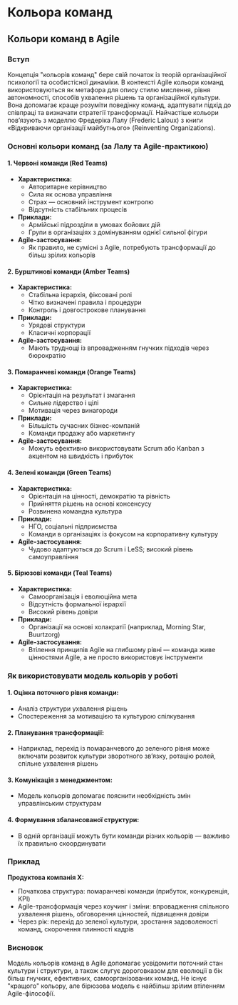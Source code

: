 # Кольора команд

## Кольори команд в Agile

### Вступ

Концепція "кольорів команд" бере свій початок із теорій організаційної психології та особистісної динаміки. В контексті Agile кольори команд використовуються як метафора для опису стилю мислення, рівня автономності, способів ухвалення рішень та організаційної культури. Вона допомагає краще розуміти поведінку команд, адаптувати підхід до співпраці та визначати стратегії трансформації. Найчастіше кольори пов’язують з моделлю Фредеріка Лалу (Frederic Laloux) з книги «Відкриваючи організації майбутнього» (Reinventing Organizations).

### Основні кольори команд (за Лалу та Agile-практикою)

#### 1. **Червоні команди (Red Teams)**

* **Характеристика:**
  * Авторитарне керівництво
  * Сила як основа управління
  * Страх — основний інструмент контролю
  * Відсутність стабільних процесів
* **Приклади:**
  * Армійські підрозділи в умовах бойових дій
  * Групи в організаціях з домінуванням однієї сильної фігури
* **Agile-застосування:**
  * Як правило, не сумісні з Agile, потребують трансформації до більш зрілих кольорів

#### 2. **Бурштинові команди (Amber Teams)**

* **Характеристика:**
  * Стабільна ієрархія, фіксовані ролі
  * Чітко визначені правила і процедури
  * Контроль і довгострокове планування
* **Приклади:**
  * Урядові структури
  * Класичні корпорації
* **Agile-застосування:**
  * Мають труднощі із впровадженням гнучких підходів через бюрократію

#### 3. **Помаранчеві команди (Orange Teams)**

* **Характеристика:**
  * Орієнтація на результат і змагання
  * Сильне лідерство і цілі
  * Мотивація через винагороди
* **Приклади:**
  * Більшість сучасних бізнес-компаній
  * Команди продажу або маркетингу
* **Agile-застосування:**
  * Можуть ефективно використовувати Scrum або Kanban з акцентом на швидкість і прибуток

#### 4. **Зелені команди (Green Teams)**

* **Характеристика:**
  * Орієнтація на цінності, демократію та рівність
  * Прийняття рішень на основі консенсусу
  * Розвинена командна культура
* **Приклади:**
  * НГО, соціальні підприємства
  * Команди в організаціях із фокусом на корпоративну культуру
* **Agile-застосування:**
  * Чудово адаптуються до Scrum і LeSS; високий рівень самоуправління

#### 5. **Бірюзові команди (Teal Teams)**

* **Характеристика:**
  * Самоорганізація і еволюційна мета
  * Відсутність формальної ієрархії
  * Високий рівень довіри
* **Приклади:**
  * Організації на основі холакратії (наприклад, Morning Star, Buurtzorg)
* **Agile-застосування:**
  * Втілення принципів Agile на глибшому рівні — команда живе цінностями Agile, а не просто використовує інструменти

### Як використовувати модель кольорів у роботі

#### 1. **Оцінка поточного рівня команди:**

* Аналіз структури ухвалення рішень
* Спостереження за мотивацією та культурою спілкування

#### 2. **Планування трансформації:**

* Наприклад, перехід із помаранчевого до зеленого рівня може включати розвиток культури зворотного зв’язку, ротацію ролей, спільне ухвалення рішень

#### 3. **Комунікація з менеджментом:**

* Модель кольорів допомагає пояснити необхідність змін управлінським структурам

#### 4. **Формування збалансованої структури:**

* В одній організації можуть бути команди різних кольорів — важливо їх правильно скоординувати

### Приклад

**Продуктова компанія X:**

* Початкова структура: помаранчеві команди (прибуток, конкуренція, KPI)
* Agile-трансформація через коучинг і зміни: впровадження спільного ухвалення рішень, обговорення цінностей, підвищення довіри
* Через рік: перехід до зеленої культури, зростання задоволеності команд, скорочення плинності кадрів

### Висновок

Модель кольорів команд в Agile допомагає усвідомити поточний стан культури і структури, а також слугує дороговказом для еволюції в бік більш гнучких, ефективних, самоорганізованих команд. Не існує "кращого" кольору, але бірюзова модель є найбільш зрілим втіленням Agile-філософії.
